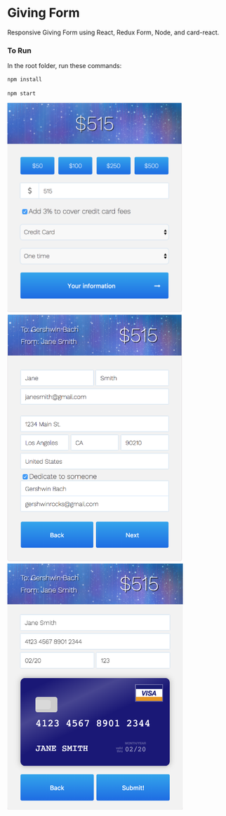 # Giving Form

Responsive Giving Form using React, Redux Form, Node, and card-react.

### To Run
In the root folder, run these commands:
```
npm install

npm start
```

<img src="https://github.com/anushkadoyan/Giving-Form/blob/master/src/screenshots/first-page.png" width="400">
<img src="https://github.com/anushkadoyan/Giving-Form/blob/master/src/screenshots/second-page.png" width="400">
<img src="https://github.com/anushkadoyan/Giving-Form/blob/master/src/screenshots/third-page.png" width="400">



